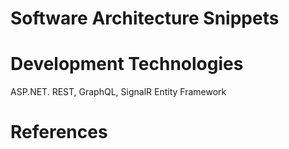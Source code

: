
# Software Architecture Snippets



# Development Technologies

ASP.NET.
REST, GraphQL, SignalR
Entity Framework

# References

